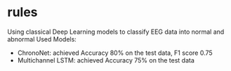 # rules
Using classical Deep Learning models to classify EEG data into normal and abnormal
Used Models:
- ChronoNet: achieved Accuracy 80% on the test data, F1 score 0.75
- Multichannel LSTM: achieved Accuracy 75% on the test data 

